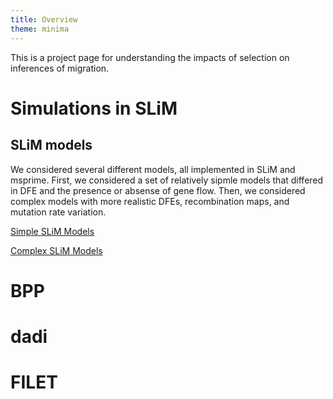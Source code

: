 ```yaml
---
title: Overview
theme: minima
---
```


This is a project page for understanding the impacts of selection on inferences of migration.

# Simulations in SLiM

## SLiM models
We considered several different models, all implemented in SLiM and msprime. First, we considered a set of relatively sipmle models that differed in DFE and the presence or absense of gene flow. Then, we considered complex models with more realistic DFEs, recombination maps, and mutation rate variation.

[Simple SLiM Models](complexslim.md)

[Complex SLiM Models](complexslim.md)



# BPP

# dadi

# FILET

